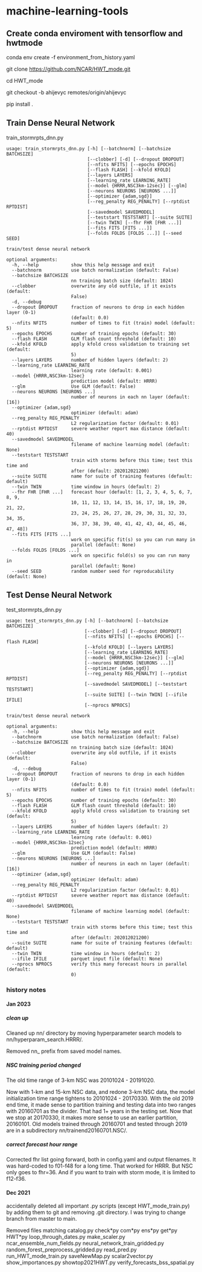 # machine-learning-tools

## Create conda enviroment with tensorflow and hwtmode

conda env create -f environment_from_history.yaml

git clone https://github.com/NCAR/HWT_mode.git

cd HWT_mode

git checkout -b ahijevyc remotes/origin/ahijevyc

pip install . 

## Train Dense Neural Network

train_stormrpts_dnn.py

```
usage: train_stormrpts_dnn.py [-h] [--batchnorm] [--batchsize BATCHSIZE]
                              [--clobber] [-d] [--dropout DROPOUT]
                              [--nfits NFITS] [--epochs EPOCHS]
                              [--flash FLASH] [--kfold KFOLD]
                              [--layers LAYERS]
                              [--learning_rate LEARNING_RATE]
                              [--model {HRRR,NSC3km-12sec}] [--glm]
                              [--neurons NEURONS [NEURONS ...]]
                              [--optimizer {adam,sgd}]
                              [--reg_penalty REG_PENALTY] [--rptdist RPTDIST]
                              [--savedmodel SAVEDMODEL]
                              [--teststart TESTSTART] [--suite SUITE]
                              [--twin TWIN] [--fhr FHR [FHR ...]]
                              [--fits FITS [FITS ...]]
                              [--folds FOLDS [FOLDS ...]] [--seed SEED]

train/test dense neural network

optional arguments:
  -h, --help            show this help message and exit
  --batchnorm           use batch normalization (default: False)
  --batchsize BATCHSIZE
                        nn training batch size (default: 1024)
  --clobber             overwrite any old outfile, if it exists (default:
                        False)
  -d, --debug
  --dropout DROPOUT     fraction of neurons to drop in each hidden layer (0-1)
                        (default: 0.0)
  --nfits NFITS         number of times to fit (train) model (default: 5)
  --epochs EPOCHS       number of training epochs (default: 30)
  --flash FLASH         GLM flash count threshold (default: 10)
  --kfold KFOLD         apply kfold cross validation to training set (default:
                        5)
  --layers LAYERS       number of hidden layers (default: 2)
  --learning_rate LEARNING_RATE
                        learning rate (default: 0.001)
  --model {HRRR,NSC3km-12sec}
                        prediction model (default: HRRR)
  --glm                 Use GLM (default: False)
  --neurons NEURONS [NEURONS ...]
                        number of neurons in each nn layer (default: [16])
  --optimizer {adam,sgd}
                        optimizer (default: adam)
  --reg_penalty REG_PENALTY
                        L2 regularization factor (default: 0.01)
  --rptdist RPTDIST     severe weather report max distance (default: 40)
  --savedmodel SAVEDMODEL
                        filename of machine learning model (default: None)
  --teststart TESTSTART
                        train with storms before this time; test this time and
                        after (default: 202012021200)
  --suite SUITE         name for suite of training features (default: default)
  --twin TWIN           time window in hours (default: 2)
  --fhr FHR [FHR ...]   forecast hour (default: [1, 2, 3, 4, 5, 6, 7, 8, 9,
                        10, 11, 12, 13, 14, 15, 16, 17, 18, 19, 20, 21, 22,
                        23, 24, 25, 26, 27, 28, 29, 30, 31, 32, 33, 34, 35,
                        36, 37, 38, 39, 40, 41, 42, 43, 44, 45, 46, 47, 48])
  --fits FITS [FITS ...]
                        work on specific fit(s) so you can run many in
                        parallel (default: None)
  --folds FOLDS [FOLDS ...]
                        work on specific fold(s) so you can run many in
                        parallel (default: None)
  --seed SEED           random number seed for reproducability (default: None)
```

## Test Dense Neural Network

test_stormrpts_dnn.py

```
usage: test_stormrpts_dnn.py [-h] [--batchnorm] [--batchsize BATCHSIZE]
                             [--clobber] [-d] [--dropout DROPOUT]
                             [--nfits NFITS] [--epochs EPOCHS] [--flash FLASH]
                             [--kfold KFOLD] [--layers LAYERS]
                             [--learning_rate LEARNING_RATE]
                             [--model {HRRR,NSC3km-12sec}] [--glm]
                             [--neurons NEURONS [NEURONS ...]]
                             [--optimizer {adam,sgd}]
                             [--reg_penalty REG_PENALTY] [--rptdist RPTDIST]
                             [--savedmodel SAVEDMODEL] [--teststart TESTSTART]
                             [--suite SUITE] [--twin TWIN] [--ifile IFILE]
                             [--nprocs NPROCS]

train/test dense neural network

optional arguments:
  -h, --help            show this help message and exit
  --batchnorm           use batch normalization (default: False)
  --batchsize BATCHSIZE
                        nn training batch size (default: 1024)
  --clobber             overwrite any old outfile, if it exists (default:
                        False)
  -d, --debug
  --dropout DROPOUT     fraction of neurons to drop in each hidden layer (0-1)
                        (default: 0.0)
  --nfits NFITS         number of times to fit (train) model (default: 5)
  --epochs EPOCHS       number of training epochs (default: 30)
  --flash FLASH         GLM flash count threshold (default: 10)
  --kfold KFOLD         apply kfold cross validation to training set (default:
                        5)
  --layers LAYERS       number of hidden layers (default: 2)
  --learning_rate LEARNING_RATE
                        learning rate (default: 0.001)
  --model {HRRR,NSC3km-12sec}
                        prediction model (default: HRRR)
  --glm                 Use GLM (default: False)
  --neurons NEURONS [NEURONS ...]
                        number of neurons in each nn layer (default: [16])
  --optimizer {adam,sgd}
                        optimizer (default: adam)
  --reg_penalty REG_PENALTY
                        L2 regularization factor (default: 0.01)
  --rptdist RPTDIST     severe weather report max distance (default: 40)
  --savedmodel SAVEDMODEL
                        filename of machine learning model (default: None)
  --teststart TESTSTART
                        train with storms before this time; test this time and
                        after (default: 202012021200)
  --suite SUITE         name for suite of training features (default: default)
  --twin TWIN           time window in hours (default: 2)
  --ifile IFILE         parquet input file (default: None)
  --nprocs NPROCS       verify this many forecast hours in parallel (default:
                        0)
```

### history notes

#### Jan 2023

##### clean up

Cleaned up nn/ directory by moving hyperparameter search models to nn/hyperparam_search.HRRR/.

Removed nn_ prefix from saved model names.

##### NSC training period changed

The old time range of 3-km NSC was 20101024 - 20191020.

Now with 1-km and 15-km NSC data, and redone 3-km NSC data, the model initialization
time range tightens to 20101024 - 20170330.
With the old 2019 end time, it made sense to partition training and 
testing data into two ranges with 20160701 as the divider. That had 1+ years in the testing set.
Now that we stop at 20170330, it makes more sense to use an earlier partition, 20160101. 
Old models trained through 20160701 and tested through 2019 are in a subdirectory nn/trainend20160701.NSC/.

##### correct forecast hour range

Corrected fhr list going forward, both in config.yaml and output filenames. It was hard-coded to 
f01-f48 for a long time. That worked for HRRR. But NSC only goes to fhr=36. And if you want to train with 
storm mode, it is limited to f12-f36. 

#### Dec 2021

accidentally deleted all important .py scripts (except HWT_mode_train.py) by adding them to git
and removing .git directory. I was trying to change branch from master to main.

Removed files matching
catalog.py check\*py com\*py ens\*py get\*py HWT\*py loop_through_dates.py make_scaler.py ncar_ensemble_num_fields.py neural_network_train_gridded.py random_forest_preprocess_gridded.py read_pred.py run_HWT_mode_train.py saveNewMap.py scalar2vector.py show_importances.py showtop2021HWT.py verify_forecasts_bss_spatial.py
